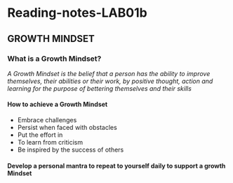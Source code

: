 # Reading-notes-LAB01b

## GROWTH MINDSET

### What is a Growth Mindset?
*A Growth Mindset is the belief that a person has the ability to improve themselves, their abilities or their work, by positive thought, action and learning for the purpose of bettering themselves and their skills*
#### How to achieve a Growth Mindset
- Embrace challenges
- Persist when faced with obstacles
- Put the effort in
- To learn from criticism
- Be inspired by the success of others 

#### Develop a personal mantra to repeat to yourself daily to support a growth Mindset
#









